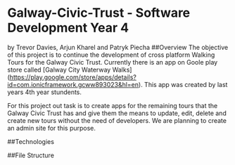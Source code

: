 # Galway-Civic-Trust - Software Development Year 4
by Trevor Davies, Arjun Kharel and Patryk Piecha
##Overview
The objective of this project is to continue the development of cross platform Walking Tours for the Galway Civic Trust. Currently there is an app on Goole play store called [Galway City Waterway Walks] (https://play.google.com/store/apps/details?id=com.ionicframework.gcww893023&hl=en). This app was created by last years 4th year stundents.

For this project out task is to create apps for the remaining tours that the Galway Civic Trust has and give them the means to update, edit, delete and create new tours without the need of developers. We are planning to create an admin site for this purpose.


##Technologies


##File Structure
